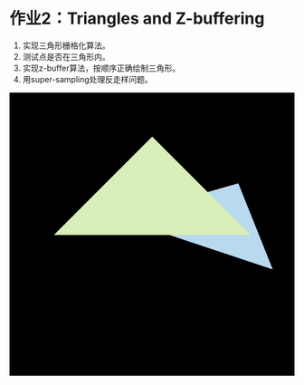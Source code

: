 # 作业2：Triangles and Z-buffering

1. 实现三角形栅格化算法。
2. 测试点是否在三角形内。
3. 实现z-buffer算法，按顺序正确绘制三角形。
4. 用super-sampling处理反走样问题。

![image](https://github.com/RayYangEAE/GAMES101_Assignment_S2021/blob/master/Assignment2/output.png)
